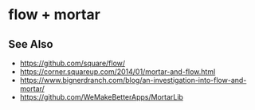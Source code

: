 # flow + mortar


## See Also


* https://github.com/square/flow/
* https://corner.squareup.com/2014/01/mortar-and-flow.html
* https://www.bignerdranch.com/blog/an-investigation-into-flow-and-mortar/
* https://github.com/WeMakeBetterApps/MortarLib